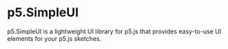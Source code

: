 # p5.SimpleUI
p5.SimpleUI is a lightweight UI library for p5.js that provides easy-to-use UI elements for your p5.js sketches.
